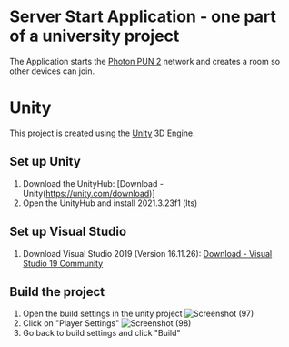 # Server Start Application - one part of a university project
The Application starts the [Photon PUN 2](https://www.photonengine.com/pun) network and creates a room so other devices can join. 

# Unity
This project is created using the [Unity](https://unity.com/de) 3D Engine.

## Set up Unity
1. Download the UnityHub: [Download - Unity(https://unity.com/download)]
2. Open the UnityHub and install 2021.3.23f1 (lts)

## Set up Visual Studio
1. Download Visual Studio 2019 (Version 16.11.26): [Download - Visual Studio 19 Community](https://learn.microsoft.com/de-de/visualstudio/releases/2019/release-notes)

## Build the project
1. Open the build settings in the unity project
![Screenshot (97)](https://github.com/chantalburkhard/WIAP_Server_Start_Application/assets/73609488/deaa6f43-1954-440a-9b5d-3a85713ca258)
2. Click on "Player Settings"
![Screenshot (98)](https://github.com/chantalburkhard/WIAP_Server_Start_Application/assets/73609488/686bcb33-b22d-46b9-9daf-0a68e471e8d8)
3. Go back to build settings and click "Build"
